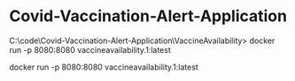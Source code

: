 # Covid-Vaccination-Alert-Application


C:\code\Covid-Vaccination-Alert-Application\VaccineAvailability> docker run -p 8080:8080 vaccineavailability.1:latest

docker run -p 8080:8080 vaccineavailability.1:latest 